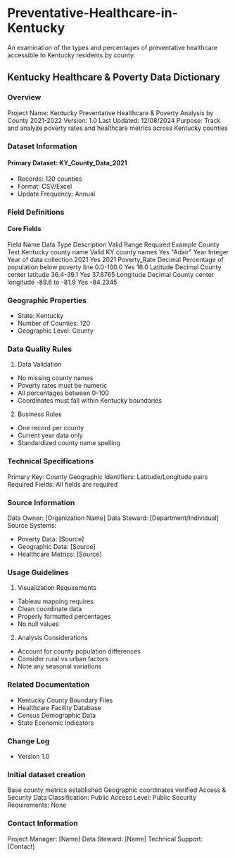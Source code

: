 # Preventative-Healthcare-in-Kentucky
An examination of the types and percentages of preventative healthcare accessible to Kentucky residents by county.

## Kentucky Healthcare & Poverty Data Dictionary
### Overview
Project Name: Kentucky Preventative Healthcare & Poverty Analysis by County 2021-2022
Version: 1.0
Last Updated: 12/08/2024
Purpose: Track and analyze poverty rates and healthcare metrics across Kentucky counties

### Dataset Information
#### Primary Dataset: KY_County_Data_2021
* Records: 120 counties
* Format: CSV/Excel
* Update Frequency: Annual

### Field Definitions
#### Core Fields
Field Name	Data Type	Description	Valid Range	Required	Example
County	Text	Kentucky county name	Valid KY county names	Yes	"Adair"
Year	Integer	Year of data collection	2021	Yes	2021
Poverty_Rate	Decimal	Percentage of population below poverty line	0.0-100.0	Yes	16.0
Latitude	Decimal	County center latitude	36.4-39.1	Yes	37.8765
Longitude	Decimal	County center longitude	-89.6 to -81.9	Yes	-84.2345

### Geographic Properties
* State: Kentucky
* Number of Counties: 120
* Geographic Level: County

### Data Quality Rules
1. Data Validation
* No missing county names
* Poverty rates must be numeric
* All percentages between 0-100
* Coordinates must fall within Kentucky boundaries

2. Business Rules
* One record per county
* Current year data only
* Standardized county name spelling

### Technical Specifications
Primary Key: County
Geographic Identifiers: Latitude/Longitude pairs
Required Fields: All fields are required

### Source Information
Data Owner: [Organization Name]
Data Steward: [Department/Individual]
Source Systems:
* Poverty Data: [Source]
* Geographic Data: [Source]
* Healthcare Metrics: [Source]

### Usage Guidelines
1. Visualization Requirements
* Tableau mapping requires:
* Clean coordinate data
* Properly formatted percentages
* No null values
2. Analysis Considerations
* Account for county population differences
* Consider rural vs urban factors
* Note any seasonal variations

### Related Documentation
* Kentucky County Boundary Files
* Healthcare Facility Database
* Census Demographic Data
* State Economic Indicators

### Change Log
* Version 1.0

### Initial dataset creation
Base county metrics established
Geographic coordinates verified
Access & Security
Data Classification: Public
Access Level: Public
Security Requirements: None

### Contact Information
Project Manager: [Name]
Data Steward: [Name]
Technical Support: [Contact]
